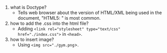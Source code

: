 1. what is Doctype? 
    - Tells web browser about the version of HTML/XML being used in the document, "HTML5: <!DOCTYPE html>" is most common. 
2. how to add the .css into the html file? 
    - Adding `<link rel="stylesheet" type="text/css" href="./index.css">` in `<head>`.
3. how to insert image? 
    - Using `<img src="./gym.png`>.
